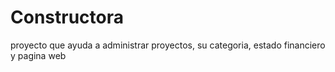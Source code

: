 # Constructora
proyecto que ayuda a administrar proyectos, su categoria, estado financiero y pagina  web
